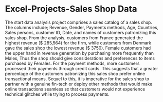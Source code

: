 # Excel-Projects-Sales Shop Data
The start data analysis project comprises a sales catalog of a sales shop. The columns include; Revenue, Gender, Payments methods, Age, Countries, Sales persons, customer ID, Date, and names of customers patronizing this sales shop.
From the analysis, customers from France generated the highest revenue ($ 285,564) for the firm, while customers from Denmark gave the sales shop the lowest revenue ($ 3750).
Female customers had the upper hand in revenue generation by purchasing more frequently than Males, Thus the shop should give considerations and preferences to items purchased by Females.
For the payment methods, more customers processed their payments through credit cards. This suggests that a greater percentage of the customers patronizing this sales shop prefer online transactional means. Sequel to this, it is imperative for the sales shop to partner with a genuine fin-tech or deploy other methods that would make online transactions seamless so that customers would not experience technical glitches while trying to process payments.
